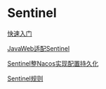 # Sentinel

[快速入门](./subfile/_1基础入门.md)

[JavaWeb适配Sentinel](./subfile/_2JavaWeb适配Sentinel.md)

[Sentinel整Nacos实现配置持久化](./subfile/_3Sentinel整Nacos实现配置持久化.md)

[Sentinel规则](./subfile/_4流量控制.md)
